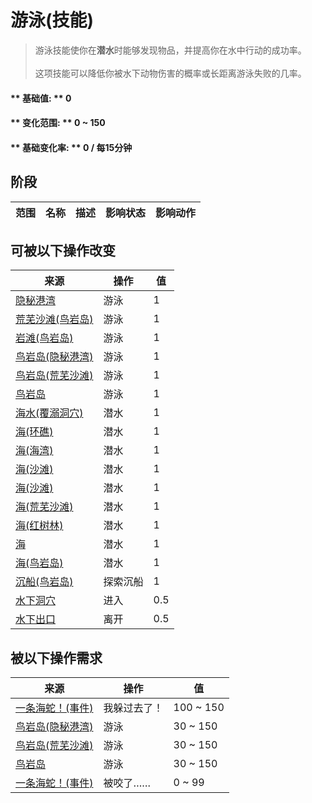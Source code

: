 # 游泳(技能)  
> 游泳技能使你在<b>潜水</b>时能够发现物品，并提高你在水中行动的成功率。<br><br>这项技能可以降低你被水下动物伤害的概率或长距离游泳失败的几率。  
  
#### ** 基础值: ** 0   
#### ** 变化范围: ** 0 ~ 150  
#### ** 基础变化率: ** 0 / 每15分钟  
## 阶段  
范围  |  名称  |  描述  |  影响状态  |  影响动作  
----  |  ----  |  ----  |  ----  |  ----  
## 可被以下操作改变  
来源  |  操作  |  值  
----  |  ----  |  ----  
[隐秘港湾](Path_BirdRockToCove.md)  |  游泳  |  1  
[荒芜沙滩(鸟岩岛)](Path_BirdRockToDesolateBeach.md)  |  游泳  |  1  
[岩滩(鸟岩岛)](Path_BirdRockToRocks.md)  |  游泳  |  1  
[鸟岩岛(隐秘港湾)](Path_CoveToBirdRock.md)  |  游泳  |  1  
[鸟岩岛(荒芜沙滩)](Path_DesolateBeachToBirdRock.md)  |  游泳  |  1  
[鸟岩岛](Path_RocksToBirdRock.md)  |  游泳  |  1  
[海水(覆溺洞穴)](Sea_Cave.md)  |  潜水  |  1  
[海(环礁)](Sea_Atoll.md)  |  潜水  |  1  
[海(海湾)](Sea_Bay.md)  |  潜水  |  1  
[海(沙滩)](Sea_Beach.md)  |  潜水  |  1  
[海(沙滩)](Sea_Cove.md)  |  潜水  |  1  
[海(荒芜沙滩)](Sea_DesolateBeach.md)  |  潜水  |  1  
[海(红树林)](Sea_Mangroves.md)  |  潜水  |  1  
[海](Sea_Raft.md)  |  潜水  |  1  
[海(鸟岩岛)](Sea_Rocks.md)  |  潜水  |  1  
[沉船(鸟岩岛)](Shipwreck.md)  |  探索沉船  |  1  
[水下洞穴](UnderwaterEntrance.md)  |  进入  |  0.5  
[水下出口](UnderwaterExit.md)  |  离开  |  0.5  
## 被以下操作需求  
来源  |  操作  |  值  
----  |  ----  |  ----  
[一条海蛇！(事件)](Event_SeaKraitSwim.md)  |  我躲过去了！  |  100 ~ 150  
[鸟岩岛(隐秘港湾)](Path_CoveToBirdRock.md)  |  游泳  |  30 ~ 150  
[鸟岩岛(荒芜沙滩)](Path_DesolateBeachToBirdRock.md)  |  游泳  |  30 ~ 150  
[鸟岩岛](Path_RocksToBirdRock.md)  |  游泳  |  30 ~ 150  
[一条海蛇！(事件)](Event_SeaKraitSwim.md)  |  被咬了……  |  0 ~ 99  

